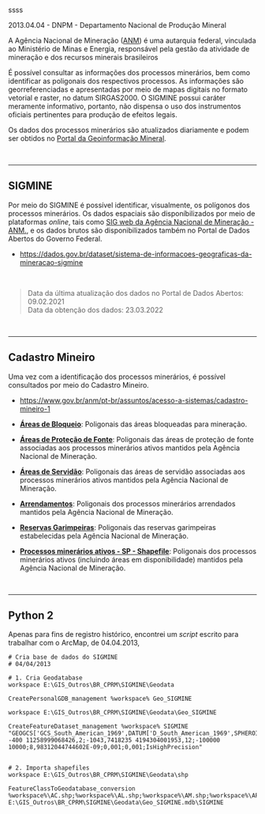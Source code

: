 
ssss

2013.04.04 - DNPM - Departamento Nacional de Produção Mineral




A Agência Nacional de Mineração ([ANM](https://www.gov.br/anm/pt-br)) é uma autarquia federal, vinculada ao Ministério de Minas e Energia, responsável pela gestão da atividade de mineração e dos recursos minerais brasileiros

É possível consultar as informações dos processos minerários, bem como identificar as poligonais dos respectivos processos. As informações são georreferenciadas e apresentadas por meio de mapas digitais no formato vetorial e raster, no datum SIRGAS2000. O SIGMINE possui caráter meramente informativo, portanto, não dispensa o uso dos instrumentos oficiais pertinentes para produção de efeitos legais.

Os dados dos processos minerários são atualizados diariamente e podem ser obtidos no [Portal da Geoinformação Mineral](https://geo.anm.gov.br/portal/home/index.html).

<br>

---

## SIGMINE

Por meio do SIGMINE é possível identificar, visualmente, os polígonos dos processos minerários.
Os dados espaciais são disponíbilizados por meio de plataformas _online_, tais como [SIG web da Agência Nacional de Mineração - ANM.](https://geo.anm.gov.br/portal/home/item.html?id=6a8f5ccc4b6a4c2bba79759aa952d908), e os dados brutos são disponibilizados também no Portal de Dados Abertos do Governo Federal.

- https://dados.gov.br/dataset/sistema-de-informacoes-geograficas-da-mineracao-sigmine

<br>

> Data da última atualização dos dados no Portal de Dados Abertos: 09.02.2021
> <br>
> Data da obtenção dos dados: 23.03.2022

<br>

---

## Cadastro Mineiro

Uma vez com a identificação dos processos minerários, é possível consultados por meio do Cadastro Mineiro.

- https://www.gov.br/anm/pt-br/assuntos/acesso-a-sistemas/cadastro-mineiro-1

- [**Áreas de Bloqueio**](https://dados.gov.br/dataset/sistema-de-informacoes-geograficas-da-mineracao-sigmine/resource/5875be87-a457-4bfc-8981-80ef942a588f): Poligonais das áreas bloqueadas para mineração.
- [**Áreas de Proteção de Fonte**](https://dados.gov.br/dataset/sistema-de-informacoes-geograficas-da-mineracao-sigmine/resource/8d35a5b5-10e1-4d7c-9ec2-d3396d478d05): Poligonais das áreas de proteção de fonte associadas aos processos minerários ativos mantidos pela Agência Nacional de Mineração.
- [**Áreas de Servidão**](https://dados.gov.br/dataset/sistema-de-informacoes-geograficas-da-mineracao-sigmine/resource/aa7fcff4-de14-493a-b918-e746c5c4504b): Poligonais das áreas de servidão associadas aos processos minerários ativos mantidos pela Agência Nacional de Mineração.
- [**Arrendamentos**](https://dados.gov.br/dataset/sistema-de-informacoes-geograficas-da-mineracao-sigmine/resource/aa70cea0-9ecb-4ae3-bb19-260d07890eef): Poligonais dos processos minerários arrendados mantidos pela Agência Nacional de Mineração.
- [**Reservas Garimpeiras**](https://dados.gov.br/dataset/sistema-de-informacoes-geograficas-da-mineracao-sigmine/resource/034961a2-bd25-4790-9754-4b5e53ea2eb2): Poligonais das reservas garimpeiras estabelecidas pela Agência Nacional de Mineração.
- [**Processos minerários ativos - SP - Shapefile**](https://dados.gov.br/dataset/sistema-de-informacoes-geograficas-da-mineracao-sigmine/resource/58e10a83-0eb0-4cf2-a7ab-5941c1e8e096): Poligonais dos processos minerários ativos (incluindo áreas em disponibilidade) mantidos pela Agência Nacional de Mineração.

<br>

---

## Python 2

Apenas para fins de registro histórico, encontrei um _script_ escrito para trabalhar com o ArcMap, de 04.04.2013,

```python2
# Cria base de dados do SIGMINE
# 04/04/2013

# 1. Cria Geodatabase
workspace E:\GIS_Outros\BR_CPRM\SIGMINE\Geodata

CreatePersonalGDB_management %workspace% Geo_SIGMINE

workspace E:\GIS_Outros\BR_CPRM\SIGMINE\Geodata\Geo_SIGMINE

CreateFeatureDataset_management %workspace% SIGMINE "GEOGCS['GCS_South_American_1969',DATUM['D_South_American_1969',SPHEROID['GRS_1967_Truncated',6378160.0,298.25]],PRIMEM['Greenwich',0.0],UNIT['Degree',0.0174532925199433]],VERTCS['WGS_1984_Geoid',VDATUM['WGS_1984_Geoid'],PARAMETER['Vertical_Shift',0.0],PARAMETER['Direction',1.0],UNIT['Meter',1.0]];-400 -400 11258999068426,2;-1043,7418235 4194304001953,12;-100000 10000;8,98312044744602E-09;0,001;0,001;IsHighPrecision"


# 2. Importa shapefiles
workspace E:\GIS_Outros\BR_CPRM\SIGMINE\Geodata\shp

FeatureClassToGeodatabase_conversion %workspace%\AC.shp;%workspace%\AL.shp;%workspace%\AM.shp;%workspace%\AP.shp;%workspace%\BA.shp;%workspace%\CE.shp;%workspace%\DF.shp;%workspace%\ES.shp;%workspace%\GO.shp;%workspace%\MA.shp;%workspace%\MG.shp;%workspace%\MS.shp;%workspace%\MT.shp;%workspace%\PA.shp;%workspace%\PB.shp;%workspace%\PE.shp;%workspace%\PI.shp;%workspace%\PR.shp;%workspace%\RJ.shp;%workspace%\RN.shp;%workspace%\RO.shp;%workspace%\RR.shp;%workspace%\RS.shp;%workspace%\SC.shp;%workspace%\SE.shp;%workspace%\SP.shp;%workspace%\TO.shp E:\GIS_Outros\BR_CPRM\SIGMINE\Geodata\Geo_SIGMINE.mdb\SIGMINE
```
